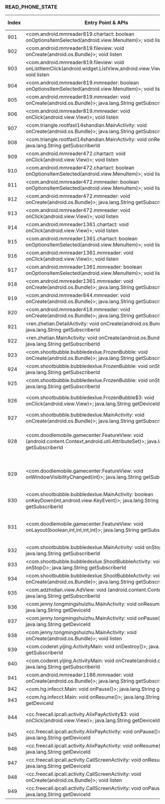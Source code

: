 ### READ_PHONE_STATE
| Index | Entry Point & APIs | Screen shot | Resource id | Label |
| ------------- | ------------- | ------------- |-------------|-------------|
| 901 | <com.android.mmreader819.chartact: boolean onOptionsItemSelected(android.view.MenuItem)>; void listen | ![](D:\COSMOS\output\py\Drebin\VirusShare_Android_20130506\VirusShare_b71bce5f2e0d0d5ed62c086bd188b434\com.android.mmreader819.chartact.png) |  | |
| 902 | <com.android.mmreader819.fileview: void onCreate(android.os.Bundle)>; void listen | ![](D:\COSMOS\output\py\Drebin\VirusShare_Android_20130506\VirusShare_1f660647fffc47ef470f856bd8899f46\com.android.mmreader819.fileview.png) |  | |
| 903 | <com.android.mmreader819.fileview: void onListItemClick(android.widget.ListView,android.view.View,int,long)>; void listen | ![](D:\COSMOS\output\py\Drebin\VirusShare_Android_20130506\VirusShare_1f660647fffc47ef470f856bd8899f46\com.android.mmreader819.fileview.png) |  | |
| 904 | <com.android.mmreader819.mmreader: boolean onOptionsItemSelected(android.view.MenuItem)>; void listen | ![](D:\COSMOS\output\py\Drebin\VirusShare_Android_20130506\VirusShare_b71bce5f2e0d0d5ed62c086bd188b434\com.android.mmreader819.mmreader.png) |  | |
| 905 | <com.android.mmreader819.mmreader: void onCreate(android.os.Bundle)>; java.lang.String getSubscriberId | ![](D:\COSMOS\output\py\Drebin\VirusShare_Android_20130506\VirusShare_b71bce5f2e0d0d5ed62c086bd188b434\com.android.mmreader819.mmreader.png) |  | |
| 906 | <com.android.mmreader819.mmreader: void onClick(android.view.View)>; void listen | ![](D:\COSMOS\output\py\Drebin\VirusShare_Android_20130506\VirusShare_b71bce5f2e0d0d5ed62c086bd188b434\com.android.mmreader819.mmreader.png) |  | |
| 907 | <com.triangle.rootfast14shandian.MainActivity: void onCreate(android.os.Bundle)>; java.lang.String getSubscriberId | ![](D:\COSMOS\output\py\Drebin\VirusShare_Android_20130506\VirusShare_1f68436b4360f8f2069ed2010424a206\com.triangle.rootfast14shandian.MainActivity.png) |  | |
| 908 | <com.triangle.rootfast14shandian.MainActivity: void onResume()>; java.lang.String getSubscriberId | ![](D:\COSMOS\output\py\Drebin\VirusShare_Android_20130506\VirusShare_1f68436b4360f8f2069ed2010424a206\com.triangle.rootfast14shandian.MainActivity.png) |  | |
| 909 | <com.android.mmreader472.chartact: void onClick(android.view.View)>; void listen | ![](D:\COSMOS\output\py\Drebin\VirusShare_Android_20130506\VirusShare_1f75e1ed500097b9ae048f3c3d927119\com.android.mmreader472.chartact.png) |  | |
| 910 | <com.android.mmreader472.chartact: boolean onOptionsItemSelected(android.view.MenuItem)>; void listen | ![](D:\COSMOS\output\py\Drebin\VirusShare_Android_20130506\VirusShare_1f75e1ed500097b9ae048f3c3d927119\com.android.mmreader472.chartact.png) |  | |
| 911 | <com.android.mmreader472.mmreader: boolean onOptionsItemSelected(android.view.MenuItem)>; void listen | ![](D:\COSMOS\output\py\Drebin\VirusShare_Android_20130506\VirusShare_1f75e1ed500097b9ae048f3c3d927119\com.android.mmreader472.mmreader.png) |  | |
| 912 | <com.android.mmreader472.mmreader: void onCreate(android.os.Bundle)>; java.lang.String getSubscriberId | ![](D:\COSMOS\output\py\Drebin\VirusShare_Android_20130506\VirusShare_b807aa9028a78c65515541a7b37b9311\com.android.mmreader472.mmreader.png) |  | |
| 913 | <com.android.mmreader472.mmreader: void onClick(android.view.View)>; void listen | ![](D:\COSMOS\output\py\Drebin\VirusShare_Android_20130506\VirusShare_1f75e1ed500097b9ae048f3c3d927119\com.android.mmreader472.mmreader.png) |  | |
| 914 | <com.android.mmreader1361.chartact: void onClick(android.view.View)>; void listen | ![](D:\COSMOS\output\py\Drebin\VirusShare_Android_20130506\VirusShare_1f8a9356cb95a4864d2b64a097548252\com.android.mmreader1361.chartact.png) |  | |
| 915 | <com.android.mmreader1361.chartact: boolean onOptionsItemSelected(android.view.MenuItem)>; void listen | ![](D:\COSMOS\output\py\Drebin\VirusShare_Android_20130506\VirusShare_1f8a9356cb95a4864d2b64a097548252\com.android.mmreader1361.chartact.png) |  | |
| 916 | <com.android.mmreader1361.mmreader: void onClick(android.view.View)>; void listen | ![](D:\COSMOS\output\py\Drebin\VirusShare_Android_20130506\VirusShare_1f8a9356cb95a4864d2b64a097548252\com.android.mmreader1361.mmreader.png) |  | |
| 917 | <com.android.mmreader1361.mmreader: boolean onOptionsItemSelected(android.view.MenuItem)>; void listen | ![](D:\COSMOS\output\py\Drebin\VirusShare_Android_20130506\VirusShare_1f8a9356cb95a4864d2b64a097548252\com.android.mmreader1361.mmreader.png) |  | |
| 918 | <com.android.mmreader1361.mmreader: void onCreate(android.os.Bundle)>; java.lang.String getSubscriberId | ![](D:\COSMOS\output\py\Drebin\VirusShare_Android_20130506\VirusShare_1f8a9356cb95a4864d2b64a097548252\com.android.mmreader1361.mmreader.png) |  | |
| 919 | <com.android.mmreader844.mmreader: void onCreate(android.os.Bundle)>; java.lang.String getSubscriberId | ![](D:\COSMOS\output\py\Drebin\VirusShare_Android_20130506\VirusShare_1fd6a55244325a4ca60452fcc1032879\com.android.mmreader844.mmreader.png) |  | |
| 920 | <com.android.mmreader418.mmreader: void onCreate(android.os.Bundle)>; java.lang.String getSubscriberId | ![](D:\COSMOS\output\py\Drebin\VirusShare_Android_20130506\VirusShare_1fe3140d9630b80380b44cf8ef9f4baf\com.android.mmreader418.mmreader.png) |  | |
| 921 | <ren.zhetian.DetailActivity: void onCreate(android.os.Bundle)>; java.lang.String getSubscriberId | ![](D:\COSMOS\output\py\Drebin\VirusShare_Android_20130506\VirusShare_1ff9950a67a2046ba19af1f2c1e878a5\ren.zhetian.DetailActivity.png) |  | |
| 922 | <ren.zhetian.MainActivity: void onCreate(android.os.Bundle)>; java.lang.String getSubscriberId | ![](D:\COSMOS\output\py\Drebin\VirusShare_Android_20130506\VirusShare_dfa1b483fd6c9241db869479c424db86\ren.zhetian.MainActivity.png) |  | |
| 923 | <com.shootbubble.bubbledexlue.FrozenBubble: void onCreate(android.os.Bundle)>; java.lang.String getSubscriberId | ![](D:\COSMOS\output\py\Drebin\VirusShare_Android_20130506\VirusShare_9a9794c776b84fa408b4eebcb4286616\com.shootbubble.bubbledexlue.FrozenBubble.png) |  | |
| 924 | <com.shootbubble.bubbledexlue.FrozenBubble: void onStop()>; java.lang.String getSubscriberId | ![](D:\COSMOS\output\py\Drebin\VirusShare_Android_20130506\VirusShare_9a9794c776b84fa408b4eebcb4286616\com.shootbubble.bubbledexlue.FrozenBubble.png) |  | |
| 925 | <com.shootbubble.bubbledexlue.FrozenBubble: void onStart()>; java.lang.String getSubscriberId | ![](D:\COSMOS\output\py\Drebin\VirusShare_Android_20130506\VirusShare_9a9794c776b84fa408b4eebcb4286616\com.shootbubble.bubbledexlue.FrozenBubble.png) |  | |
| 926 | <com.shootbubble.bubbledexlue.FrozenBubble$3: void onClick(android.view.View)>; java.lang.String getDeviceId | ![](D:\COSMOS\output\py\Drebin\VirusShare_Android_20130506\VirusShare_9a9794c776b84fa408b4eebcb4286616\com.shootbubble.bubbledexlue.FrozenBubble.png) | {'2131296377': <sensitive_component.SensitiveComponent.SensitiveView object at 0x000001C6AD4F27B8>} | |
| 927 | <com.shootbubble.bubbledexlue.MainActivity: void onCreate(android.os.Bundle)>; java.lang.String getSubscriberId | ![](D:\COSMOS\output\py\Drebin\VirusShare_Android_20130506\VirusShare_9a9794c776b84fa408b4eebcb4286616\com.shootbubble.bubbledexlue.MainActivity.png) |  | |
| 928 | <com.doodlemobile.gamecenter.FeatureView: void <init>(android.content.Context,android.util.AttributeSet)>; java.lang.String getSubscriberId | ![](D:\COSMOS\output\py\Drebin\VirusShare_Android_20130506\VirusShare_9a9794c776b84fa408b4eebcb4286616\com.shootbubble.bubbledexlue.ShootBubbleActivity.png) | {'2130903075': <sensitive_component.SensitiveComponent.SensitiveView object at 0x000001C6AD4F2A90>, '2131296285': <sensitive_component.SensitiveComponent.SensitiveView object at 0x000001C6AD4F2828>} | |
| 929 | <com.doodlemobile.gamecenter.FeatureView: void onWindowVisibilityChanged(int)>; java.lang.String getSubscriberId | ![](D:\COSMOS\output\py\Drebin\VirusShare_Android_20130506\VirusShare_9a9794c776b84fa408b4eebcb4286616\com.shootbubble.bubbledexlue.ShootBubbleActivity.png) | {'2130903075': <sensitive_component.SensitiveComponent.SensitiveView object at 0x000001C6AD4F2CF8>, '2131296285': <sensitive_component.SensitiveComponent.SensitiveView object at 0x000001C6AD4F2668>} | |
| 930 | <com.shootbubble.bubbledexlue.MainActivity: boolean onKeyDown(int,android.view.KeyEvent)>; java.lang.String getSubscriberId | ![](D:\COSMOS\output\py\Drebin\VirusShare_Android_20130506\VirusShare_9a9794c776b84fa408b4eebcb4286616\com.shootbubble.bubbledexlue.MainActivity.png) |  | |
| 931 | <com.doodlemobile.gamecenter.FeatureView: void onLayout(boolean,int,int,int,int)>; java.lang.String getSubscriberId | ![](D:\COSMOS\output\py\Drebin\VirusShare_Android_20130506\VirusShare_9a9794c776b84fa408b4eebcb4286616\com.shootbubble.bubbledexlue.ShootBubbleActivity.png) | {'2130903075': <sensitive_component.SensitiveComponent.SensitiveView object at 0x000001C6AD4F20F0>, '2131296285': <sensitive_component.SensitiveComponent.SensitiveView object at 0x000001C6AD4F29E8>} | |
| 932 | <com.shootbubble.bubbledexlue.MainActivity: void onStop()>; java.lang.String getSubscriberId | ![](D:\COSMOS\output\py\Drebin\VirusShare_Android_20130506\VirusShare_9a9794c776b84fa408b4eebcb4286616\com.shootbubble.bubbledexlue.MainActivity.png) |  | |
| 933 | <com.shootbubble.bubbledexlue.ShootBubbleActivity: void onStop()>; java.lang.String getSubscriberId | ![](D:\COSMOS\output\py\Drebin\VirusShare_Android_20130506\VirusShare_9a9794c776b84fa408b4eebcb4286616\com.shootbubble.bubbledexlue.ShootBubbleActivity.png) |  | |
| 934 | <com.shootbubble.bubbledexlue.ShootBubbleActivity: void onCreate(android.os.Bundle)>; java.lang.String getSubscriberId | ![](D:\COSMOS\output\py\Drebin\VirusShare_Android_20130506\VirusShare_9a9794c776b84fa408b4eebcb4286616\com.shootbubble.bubbledexlue.ShootBubbleActivity.png) |  | |
| 935 | <com.adzhidian.view.AdView: void <init>(android.content.Context)>; java.lang.String getSubscriberId | ![](D:\COSMOS\output\py\Drebin\VirusShare_Android_20130506\VirusShare_f613b6ffbae1f6b2a4ea8deb7e697389\com.jenny.langmanqingrenjie.MainActivity.png) |  | |
| 936 | <com.jenny.tongmingshuizhu.MainActivity: void onResume()>; java.lang.String getDeviceId | ![](D:\COSMOS\output\py\Drebin\VirusShare_Android_20130506\VirusShare_2072d66623fbb63f0ef968229263b018\com.jenny.tongmingshuizhu.MainActivity.png) |  | |
| 937 | <com.jenny.tongmingshuizhu.MainActivity: void onPause()>; java.lang.String getDeviceId | ![](D:\COSMOS\output\py\Drebin\VirusShare_Android_20130506\VirusShare_2072d66623fbb63f0ef968229263b018\com.jenny.tongmingshuizhu.MainActivity.png) |  | |
| 938 | <com.jenny.tongmingshuizhu.MainActivity: void onCreate(android.os.Bundle)>; void listen | ![](D:\COSMOS\output\py\Drebin\VirusShare_Android_20130506\VirusShare_2072d66623fbb63f0ef968229263b018\com.jenny.tongmingshuizhu.MainActivity.png) |  | |
| 939 | <com.coderet.yijing.ActivityMain: void onDestroy()>; java.lang.String getSubscriberId | ![](D:\COSMOS\output\py\Drebin\VirusShare_Android_20130506\VirusShare_20781fc7507b30d1ef661b60a172bf23\com.coderet.yijing.ActivityMain.png) |  | |
| 940 | <com.coderet.yijing.ActivityMain: void onCreate(android.os.Bundle)>; java.lang.String getSubscriberId | ![](D:\COSMOS\output\py\Drebin\VirusShare_Android_20130506\VirusShare_20781fc7507b30d1ef661b60a172bf23\com.coderet.yijing.ActivityMain.png) |  | |
| 941 | <com.android.mmreader1186.mmreader: void onCreate(android.os.Bundle)>; java.lang.String getSubscriberId | ![](D:\COSMOS\output\py\Drebin\VirusShare_Android_20130506\VirusShare_a609059566ce8a84e8e0f450ea03598e\com.android.mmreader1186.mmreader.png) |  | |
| 942 | <com.hg.infecct.Main: void onPause()>; java.lang.String getDeviceId | ![](D:\COSMOS\output\py\Drebin\VirusShare_Android_20130506\VirusShare_20f7b48e30a419eafe6587dcf779546f\com.hg.infecct.Main.png) |  | |
| 943 | <com.hg.infecct.Main: void onResume()>; java.lang.String getDeviceId | ![](D:\COSMOS\output\py\Drebin\VirusShare_Android_20130506\VirusShare_20f7b48e30a419eafe6587dcf779546f\com.hg.infecct.Main.png) |  | |
| 944 | <cc.freecall.ipcall.activity.AlixPayActivity$3: void onClick(android.view.View)>; java.lang.String getDeviceId | ![](D:\COSMOS\output\py\Drebin\VirusShare_Android_20130506\VirusShare_fcabb072d0470d1ce7e9cb452a3b2226\cc.freecall.ipcall.activity.AlixPayActivity.png) | {'2131427329': <sensitive_component.SensitiveComponent.SensitiveView object at 0x000001C6ADE542B0>} | |
| 945 | <cc.freecall.ipcall.activity.AlixPayActivity: void onPause()>; java.lang.String getDeviceId | ![](D:\COSMOS\output\py\Drebin\VirusShare_Android_20130506\VirusShare_fcabb072d0470d1ce7e9cb452a3b2226\cc.freecall.ipcall.activity.AlixPayActivity.png) |  | |
| 946 | <cc.freecall.ipcall.activity.AlixPayActivity: void onResume()>; java.lang.String getDeviceId | ![](D:\COSMOS\output\py\Drebin\VirusShare_Android_20130506\VirusShare_fcabb072d0470d1ce7e9cb452a3b2226\cc.freecall.ipcall.activity.AlixPayActivity.png) |  | |
| 947 | <cc.freecall.ipcall.activity.CallScreenActivity: void onResume()>; java.lang.String getDeviceId | ![](D:\COSMOS\output\py\Drebin\VirusShare_Android_20130506\VirusShare_fcabb072d0470d1ce7e9cb452a3b2226\cc.freecall.ipcall.activity.CallScreenActivity.png) |  | |
| 948 | <cc.freecall.ipcall.activity.CallScreenActivity: void onCreate(android.os.Bundle)>; void listen | ![](D:\COSMOS\output\py\Drebin\VirusShare_Android_20130506\VirusShare_fcabb072d0470d1ce7e9cb452a3b2226\cc.freecall.ipcall.activity.CallScreenActivity.png) |  | |
| 949 | <cc.freecall.ipcall.activity.CallScreenActivity: void onPause()>; java.lang.String getDeviceId | ![](D:\COSMOS\output\py\Drebin\VirusShare_Android_20130506\VirusShare_fcabb072d0470d1ce7e9cb452a3b2226\cc.freecall.ipcall.activity.CallScreenActivity.png) |  | |
